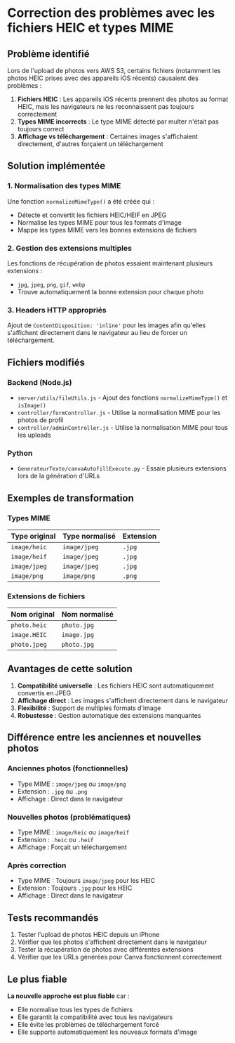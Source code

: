 # Correction des problèmes avec les fichiers HEIC et types MIME

## Problème identifié

Lors de l'upload de photos vers AWS S3, certains fichiers (notamment les photos HEIC prises avec des appareils iOS récents) causaient des problèmes :

1. **Fichiers HEIC** : Les appareils iOS récents prennent des photos au format HEIC, mais les navigateurs ne les reconnaissent pas toujours correctement
2. **Types MIME incorrects** : Le type MIME détecté par multer n'était pas toujours correct
3. **Affichage vs téléchargement** : Certaines images s'affichaient directement, d'autres forçaient un téléchargement

## Solution implémentée

### 1. Normalisation des types MIME

Une fonction `normalizeMimeType()` a été créée qui :
- Détecte et convertit les fichiers HEIC/HEIF en JPEG
- Normalise les types MIME pour tous les formats d'image
- Mappe les types MIME vers les bonnes extensions de fichiers

### 2. Gestion des extensions multiples

Les fonctions de récupération de photos essaient maintenant plusieurs extensions :
- `jpg`, `jpeg`, `png`, `gif`, `webp`
- Trouve automatiquement la bonne extension pour chaque photo

### 3. Headers HTTP appropriés

Ajout de `ContentDisposition: 'inline'` pour les images afin qu'elles s'affichent directement dans le navigateur au lieu de forcer un téléchargement.

## Fichiers modifiés

### Backend (Node.js)
- `server/utils/fileUtils.js` - Ajout des fonctions `normalizeMimeType()` et `isImage()`
- `controller/formController.js` - Utilise la normalisation MIME pour les photos de profil
- `controller/adminController.js` - Utilise la normalisation MIME pour tous les uploads

### Python
- `GenerateurTexte/canvaAutofillExecute.py` - Essaie plusieurs extensions lors de la génération d'URLs

## Exemples de transformation

### Types MIME
| Type original | Type normalisé | Extension |
|---------------|----------------|-----------|
| `image/heic` | `image/jpeg` | `.jpg` |
| `image/heif` | `image/jpeg` | `.jpg` |
| `image/jpeg` | `image/jpeg` | `.jpg` |
| `image/png` | `image/png` | `.png` |

### Extensions de fichiers
| Nom original | Nom normalisé |
|-------------|---------------|
| `photo.heic` | `photo.jpg` |
| `image.HEIC` | `image.jpg` |
| `photo.jpeg` | `photo.jpg` |

## Avantages de cette solution

1. **Compatibilité universelle** : Les fichiers HEIC sont automatiquement convertis en JPEG
2. **Affichage direct** : Les images s'affichent directement dans le navigateur
3. **Flexibilité** : Support de multiples formats d'image
4. **Robustesse** : Gestion automatique des extensions manquantes

## Différence entre les anciennes et nouvelles photos

### Anciennes photos (fonctionnelles)
- Type MIME : `image/jpeg` ou `image/png`
- Extension : `.jpg` ou `.png`
- Affichage : Direct dans le navigateur

### Nouvelles photos (problématiques)
- Type MIME : `image/heic` ou `image/heif`
- Extension : `.heic` ou `.heif`
- Affichage : Forçait un téléchargement

### Après correction
- Type MIME : Toujours `image/jpeg` pour les HEIC
- Extension : Toujours `.jpg` pour les HEIC
- Affichage : Direct dans le navigateur

## Tests recommandés

1. Tester l'upload de photos HEIC depuis un iPhone
2. Vérifier que les photos s'affichent directement dans le navigateur
3. Tester la récupération de photos avec différentes extensions
4. Vérifier que les URLs générées pour Canva fonctionnent correctement

## Le plus fiable

**La nouvelle approche est plus fiable** car :
- Elle normalise tous les types de fichiers
- Elle garantit la compatibilité avec tous les navigateurs
- Elle évite les problèmes de téléchargement forcé
- Elle supporte automatiquement les nouveaux formats d'image 